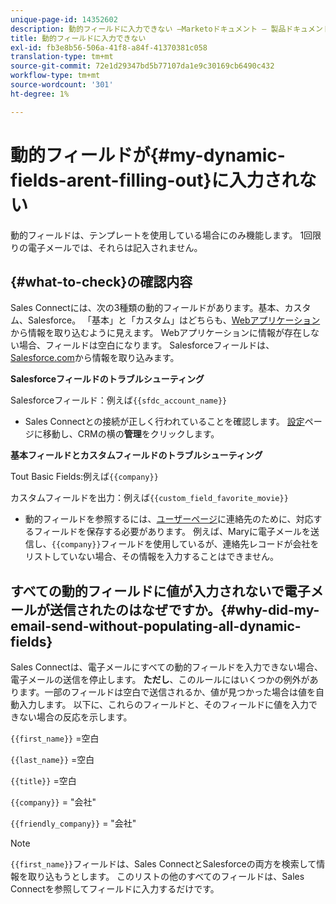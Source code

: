 ```yaml
---
unique-page-id: 14352602
description: 動的フィールドに入力できない —Marketoドキュメント — 製品ドキュメント
title: 動的フィールドに入力できない
exl-id: fb3e8b56-506a-41f8-a84f-41370381c058
translation-type: tm+mt
source-git-commit: 72e1d29347bd5b77107da1e9c30169cb6490c432
workflow-type: tm+mt
source-wordcount: '301'
ht-degree: 1%

---
```


# 動的フィールドが{#my-dynamic-fields-arent-filling-out}に入力されない

動的フィールドは、テンプレートを使用している場合にのみ機能します。 1回限りの電子メールでは、それらは記入されません。

## {#what-to-check}の確認内容

Sales Connectには、次の3種類の動的フィールドがあります。基本、カスタム、Salesforce。 「基本」と「カスタム」はどちらも、[Webアプリケーション](https://toutapp.com/login)から情報を取り込むように見えます。 Webアプリケーションに情報が存在しない場合、フィールドは空白になります。 Salesforceフィールドは、[Salesforce.com](https://salesforce.com)から情報を取り込みます。

**Salesforceフィールドのトラブルシューティング**

Salesforceフィールド：例えば`{{sfdc_account_name}}`

* Sales Connectとの接続が正しく行われていることを確認します。 [設定](https://toutapp.com/login)ページに移動し、CRMの横の&#x200B;**管理**&#x200B;をクリックします。

**基本フィールドとカスタムフィールドのトラブルシューティング**

Tout Basic Fields:例えば`{{company}}`

カスタムフィールドを出力：例えば`{{custom_field_favorite_movie}}`

* 動的フィールドを参照するには、[ユーザーページ](https://toutapp.com/next#relationships)に連絡先のために、対応するフィールドを保存する必要があります。 例えば、Maryに電子メールを送信し、`{{company}}`フィールドを使用しているが、連絡先レコードが会社をリストしていない場合、その情報を入力することはできません。

## すべての動的フィールドに値が入力されないで電子メールが送信されたのはなぜですか。{#why-did-my-email-send-without-populating-all-dynamic-fields}

Sales Connectは、電子メールにすべての動的フィールドを入力できない場合、電子メールの送信を停止します。 **ただし**、このルールにはいくつかの例外があります。一部のフィールドは空白で送信されるか、値が見つかった場合は値を自動入力します。 以下に、これらのフィールドと、そのフィールドに値を入力できない場合の反応を示します。

`{{first_name}}` =空白

`{{last_name}}` =空白

`{{title}}` =空白

`{{company}}` = &quot;会社&quot;

`{{friendly_company}}` = &quot;会社&quot;

>[!NOTE]
>
>`{{first_name}}`フィールドは、Sales ConnectとSalesforceの両方を検索して情報を取り込もうとします。 このリストの他のすべてのフィールドは、Sales Connectを参照してフィールドに入力するだけです。

